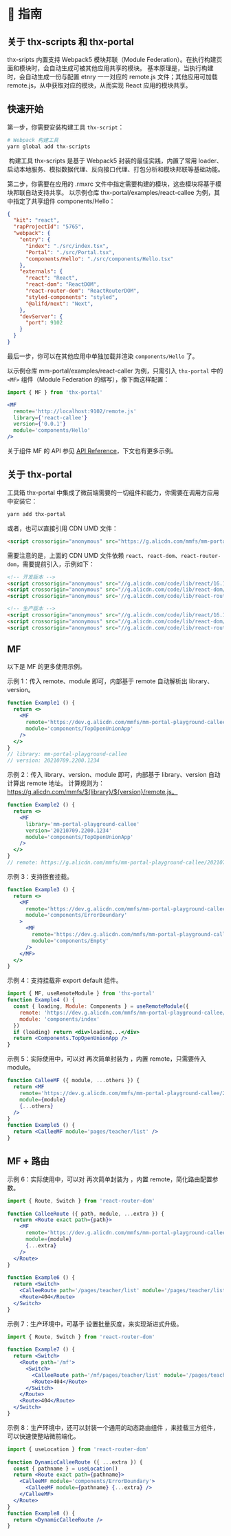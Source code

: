 # 👻 指南

## 关于 thx-scripts 和 thx-portal
thx-sripts 内置支持 Webpack5 模块邦联（Module Federation）。在执行构建页面和模块时，会自动生成可被其他应用共享的模块。
基本原理是，当执行构建时，会自动生成一份与配置 etnry 一一对应的 remote.js 文件；其他应用可加载 remote.js，从中获取对应的模块，从而实现 React 应用的模块共享。

## 快速开始

第一步，你需要安装构建工具 `thx-script`：

```sh
# Webpack 构建工具
yarn global add thx-scripts
```
​
构建工具 thx-scripts 是基于 Webpack5 封装的最佳实践，内置了常用 loader、启动本地服务、模拟数据代理、反向接口代理、打包分析和模块邦联等基础功能。

第二步，你需要在应用的 .rmxrc 文件中指定需要构建的模块，这些模块将基于模块邦联自动支持共享。
以示例仓库 thx-portal/examples/react-callee 为例，其中指定了共享组件 components/Hello：

```json
{
  "kit": "react",
  "rapProjectId": "5765",
  "webpack": {
    "entry": {
      "index": "./src/index.tsx",
      "Portal": "./src/Portal.tsx",
      "components/Hello": "./src/components/Hello.tsx"
    },
    "externals": {
      "react": "React",
      "react-dom": "ReactDOM",
      "react-router-dom": "ReactRouterDOM",
      "styled-components": "styled",
      "@alifd/next": "Next",
    },
    "devServer": {
      "port": 9102
    }
  }
}
```

最后一步，你可以在其他应用中单独加载并渲染 `components/Hello` 了。

以示例仓库 mm-portal/examples/react-caller 为例，只需引入 `thx-portal` 中的 `<MF>` 组件（Module Federation 的缩写），像下面这样配置：

```jsx
import { MF } from 'thx-portal'

<MF
  remote='http://localhost:9102/remote.js'
  library={'react-callee'}
  version={'0.0.1'}
  module='components/Hello'
/>
```

关于组件 MF 的 API 参见 [API Reference](../api//README.md)，下文也有更多示例。

## 关于 thx-portal

工具箱 thx-portal 中集成了微前端需要的一切组件和能力，你需要在调用方应用中安装它：

```sh
yarn add thx-portal
```

或者，也可以直接引用 CDN UMD 文件：

```html
<script crossorigin="anonymous" src="https://g.alicdn.com/mmfs/mm-portal/0.0.15/umd/MPortal.js"></script>
```

需要注意的是，上面的 CDN UMD 文件依赖 `react`、`react-dom`、`react-router-dom`，需要提前引入，示例如下：

```html
<!-- 开发版本 -->
<script crossorigin="anonymous" src="//g.alicdn.com/code/lib/react/16.14.0/umd/react.development.js"></script>
<script crossorigin="anonymous" src="//g.alicdn.com/code/lib/react-dom/16.14.0/umd/react-dom.development.js"></script>
<script crossorigin="anonymous" src='//g.alicdn.com/code/lib/react-router-dom/5.2.0/react-router-dom.js'></script>
```

```html
<!-- 生产版本 -->
<script crossorigin="anonymous" src="//g.alicdn.com/code/lib/react/16.14.0/umd/react.production.min.js"></script>
<script crossorigin="anonymous" src="//g.alicdn.com/code/lib/react-dom/16.14.0/umd/react-dom.production.min.js"></script>
<script crossorigin="anonymous" src="//g.alicdn.com/code/lib/react-router-dom/5.2.0/react-router-dom.min.js"></script>
```

## MF

以下是 MF 的更多使用示例。

示例 1：传入 remote、module 即可，内部基于 remote 自动解析出 library、version。

```jsx
function Example1 () {
  return <>
    <MF
      remote='https://dev.g.alicdn.com/mmfs/mm-portal-playground-callee/20210709.2200.1234/remote.js'
      module='components/TopOpenUnionApp'
    />
  </>
}
// library: mm-portal-playground-callee
// version: 20210709.2200.1234
```

示例 2：传入 library、version、module 即可，内部基于 library、version 自动计算出 remote 地址。
计算规则为：https://g.alicdn.com/mmfs/${library}/${version}/remote.js。

```jsx
function Example2 () {
  return <>
    <MF
      library='mm-portal-playground-callee'
      version='20210709.2200.1234'
      module='components/TopOpenUnionApp'
    />
  </>
}
// remote: https://g.alicdn.com/mmfs/mm-portal-playground-callee/20210709.2200.1234/remote.js
```

示例 3：支持嵌套挂载。

```jsx
function Example3 () {
  return <>
    <MF
      remote='https://dev.g.alicdn.com/mmfs/mm-portal-playground-callee/20210709.2200.1234/remote.js'
      module='components/ErrorBoundary'
    >
      <MF
        remote='https://dev.g.alicdn.com/mmfs/mm-portal-playground-callee/20210709.2200.1234/remote.js'
        module='components/Empty'
      />
    </MF>
  </>
}
```

示例 4：支持挂载非 export default 组件。

```jsx
import { MF, useRemoteModule } from 'thx-portal'
function Example4 () {
  const { loading, Module: Components } = useRemoteModule({
    remote: 'https://dev.g.alicdn.com/mmfs/mm-portal-playground-callee/20210709.2200.1234/remote.js',
    module: 'components/index'
  })
  if (loading) return <div>loading...</div>
  return <Components.TopOpenUnionApp />
}
```

示例 5：实际使用中，可以对 <MF> 再次简单封装为 <CalleeMF>，内置 remote，只需要传入 module。

```jsx
function CalleeMF ({ module, ...others }) {
  return <MF
    remote='https://dev.g.alicdn.com/mmfs/mm-portal-playground-callee/20210709.2200.1234/remote.js'
    module={module}
    {...others}
  />
}
function Example5 () {
  return <CalleeMF module='pages/teacher/list' />
}
```

## MF + 路由

示例 6：实际使用中，可以对 <MF>  再次简单封装为 <CalleeRoute> ，内置 remote，简化路由配置参数。

```jsx
import { Route, Switch } from 'react-router-dom'
​
function CalleeRoute ({ path, module, ...extra }) {
  return <Route exact path={path}>
    <MF
      remote='https://dev.g.alicdn.com/mmfs/mm-portal-playground-callee/20210709.2200.1234/remote.js'
      module={module}
      {...extra}
    />
  </Route>
}
​
function Example6 () {
  return <Switch>
    <CalleeRoute path='/pages/teacher/list' module='/pages/teacher/list' />
    <Route>404</Route>
  </Switch>
}
```

示例 7：生产环境中，可基于 <CalleeRoute>  设置批量灰度，来实现渐进式升级。

```jsx
import { Route, Switch } from 'react-router-dom'
​
function Example7 () {
  return <Switch>
    <Route path='/mf'>
      <Switch>
        <CalleeRoute path='/mf/pages/teacher/list' module='/pages/teacher/list' />
        <Route>404</Route>
      </Switch>
    </Route>
    <Route>404</Route>
  </Switch>
}
```

示例 8：生产环境中，还可以封装一个通用的动态路由组件 <DynamicCalleeRoute>，来挂载三方组件，可以快速使整站微前端化。

```jsx
import { useLocation } from 'react-router-dom'
​
function DynamicCalleeRoute ({ ...extra }) {
  const { pathname } = useLocation()
  return <Route exact path={pathname}>
    <CalleeMF module='components/ErrorBoundary'>
      <CalleeMF module={pathname} {...extra} />
    </CalleeMF>
  </Route>
}
function Example8 () {
  return <DynamicCalleeRoute />
}
```